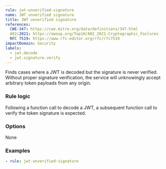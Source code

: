 ```yaml
---
rule: jwt-unverified-signature
name: JWT unverified signature
title: JWT unverified signature
references:
  CWE-347: https://cwe.mitre.org/data/definitions/347.html
  A02:2021: https://owasp.org/Top10/A02_2021-Cryptographic_Failures
  RFC 7519: https://www.rfc-editor.org/rfc/rfc7519
impactDomain: Security
labels:
  - jwt.decode
  - jwt.signature.verify
---
```


Finds cases where a JWT is decoded but the signature is never verified. Without proper signature
verification, the service will unknowingly accept arbitrary token payloads from any origin.

### Rule logic

Following a function call to decode a JWT, a subsequent function call to verify the token signature
is expected.

### Options

None

### Examples

```yaml
- rule: jwt-unverified-signature
```
